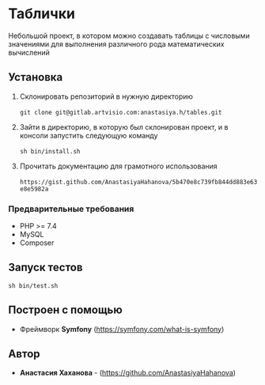 # Таблички

Небольшой проект, в котором можно создавать таблицы с числовыми значениями для выполнения различного рода математических вычислений

## Установка 

1. Склонировать репозиторий в нужную директорию<br><br>
``
git clone git@gitlab.artvisio.com:anastasiya.h/tables.git 
``

2. Зайти в директорию, в которую был склонирован проект, и в консоли запустить следующую команду<br><br>
``
sh bin/install.sh 
``

3. Прочитать документацию для грамотного использования<br><br>
``
https://gist.github.com/AnastasiyaHahanova/5b470e8c739fb844dd883e63e8e5982a
``

### Предварительные требования 
- PHP >= 7.4 
- MySQL
- Composer

## Запуск тестов
``
sh bin/test.sh 
``

## Построен с помощью

* Фреймворк **Symfony** (https://symfony.com/what-is-symfony)

## Автор

* **Анастасия Хаханова** - (https://github.com/AnastasiyaHahanova)
